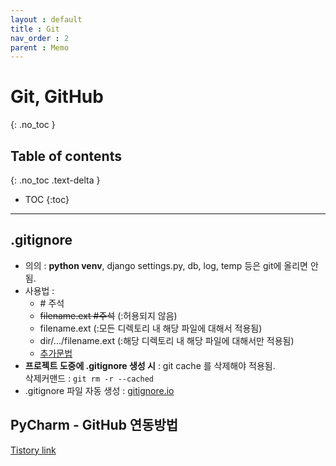 ```yaml
---
layout : default
title : Git
nav_order : 2 
parent : Memo
---
```


# Git, GitHub
{: .no_toc }

## Table of contents
{: .no_toc .text-delta }

- TOC
{:toc}

---


## .gitignore
- 의의 : **python venv**, django settings.py, db, log, temp 등은 git에 올리면 안됨.
- 사용법 : 
    - \# 주석  
    - ~~filename.ext #주석~~ (:허용되지 않음)  
    - filename.ext (:모든 디렉토리 내 해당 파일에 대해서 적용됨)  
    - dir/.../filename.ext (:해당 디렉토리 내 해당 파일에 대해서만 적용됨)  
    - [추가문법](https://nochoco-lee.tistory.com/46)
- **프로젝트 도중에 .gitignore 생성 시** : git cache 를 삭제해야 적용됨.  
삭제커맨드 : `git rm -r --cached`
- .gitignore 파일 자동 생성 : [gitignore.io](https://www.toptal.com/developers/gitignore)


## PyCharm - GitHub 연동방법
[Tistory link](https://seong6496.tistory.com/147)
